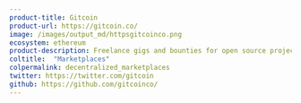```yaml
---
product-title: Gitcoin
product-url: https://gitcoin.co/
image: /images/output_md/httpsgitcoinco.png
ecosystem: ethereum
product-description: Freelance gigs and bounties for open source projects.
coltitle:  "Marketplaces"
colpermalink: decentralized_marketplaces
twitter: https://twitter.com/gitcoin
github: https://github.com/gitcoinco/
---
```

